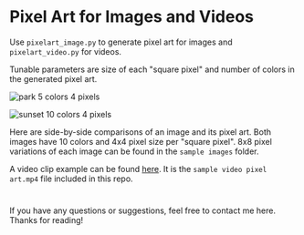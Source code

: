 # Pixel Art for Images and Videos
Use `pixelart_image.py` to generate pixel art for images and `pixelart_video.py` for videos.

Tunable parameters are size of each "square pixel" and number of colors in the generated pixel art.

![park 5 colors 4 pixels](https://user-images.githubusercontent.com/60960803/129565501-8f997a89-5719-4fbb-9e6c-2fbc4a8dee18.png)

![sunset 10 colors 4 pixels](https://user-images.githubusercontent.com/60960803/129565554-89957a9a-f51b-4157-875e-8d5e4180a0f1.png)

Here are side-by-side comparisons of an image and its pixel art. Both images have 10 colors and 4x4 pixel size per "square pixel". 8x8 pixel variations of each image can be found in the `sample images` folder.

A video clip example can be found [here](https://www.youtube.com/watch?v=EHsXOqVr6LA). It is the `sample video pixel art.mp4` file included in this repo.
#
If you have any questions or suggestions, feel free to contact me here. Thanks for reading!
